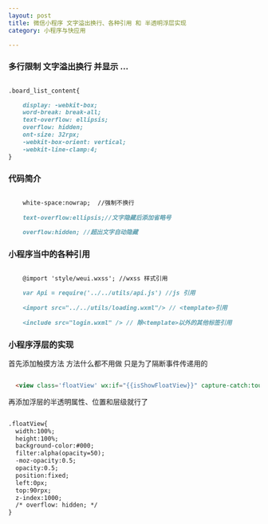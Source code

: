 ```yaml
---
layout: post
title: 微信小程序 文字溢出换行、各种引用 和 半透明浮层实现
category: 小程序与快应用

---
```


### 多行限制 文字溢出换行 并显示 ...

```markdown

.board_list_content{

    display: -webkit-box;
    word-break: break-all;
    text-overflow: ellipsis;
    overflow: hidden;
    ont-size: 32rpx;
    -webkit-box-orient: vertical;
    -webkit-line-clamp:4;
}

```

### 代码简介

```markdown

    white-space:nowrap;  //强制不换行
    
    text-overflow:ellipsis;//文字隐藏后添加省略号
    
    overflow:hidden; //超出文字自动隐藏

```

### 小程序当中的各种引用

```markdown

    @import 'style/weui.wxss'; //wxss 样式引用
    
    var Api = require('../../utils/api.js') //js 引用
    
    <import src="../../utils/loading.wxml"/> // <template>引用
    
    <include src="login.wxml" /> // 除<template>以外的其他标签引用

```
### 小程序浮层的实现

首先添加触摸方法 方法什么都不用做 只是为了隔断事件传递用的

```markdown

  <view class='floatView' wx:if="{{isShowFloatView}}" capture-catch:touchstart="doNothing"></view>

```

再添加浮层的半透明属性、位置和层级就行了

```markdown

.floatView{
  width:100%; 
  height:100%;
  background-color:#000; 
  filter:alpha(opacity=50); 
  -moz-opacity:0.5; 
  opacity:0.5; 
  position:fixed; 
  left:0px; 
  top:90rpx; 
  z-index:1000;
  /* overflow: hidden; */
}

```


